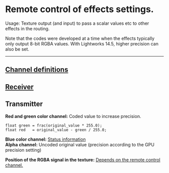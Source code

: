 # Remote control of effects settings.


Usage: Texture output (and input) to pass a scalar values etc to other effects in the routing.

Note that the codes were developed at a time when the effects typically only output 8-bit RGBA values. With Lightworks 14.5, higher precision can also be set.

---

## [Channel definitions](Channel_definitions/README.md)

## [Receiver](Receiver/README.md)  

## Transmitter
**Red and green color channel:** Coded value to increase precision.  
   ``` code
   float green = frac(original_value * 255.0);
   float red   = original_value - green / 255.0;
   ```
**Blue color channel:** [Status information](Channel_definitions/Channel_assignment.md#blue-color-channel-status-messages)  
**Alpha channel:** Uncoded original value (precision according to the GPU precision setting)  
  
**Position of the RGBA signal in the texture:** [Depends on the remote control channel.](Channel_definitions/README.md)  
